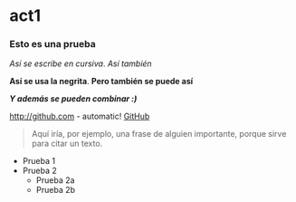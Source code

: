 # act1
### Esto es una prueba 
*Así se escribe en cursiva*.
_Así también_

**Así se usa la negrita**.
__Pero también se puede así__

*__Y además se pueden combinar :)__*

 http://github.com - automatic!
[GitHub](http://github.com)

 > Aquí iría, por ejemplo, una frase de alguien importante, 
 > porque sirve para citar un texto.
 
* Prueba 1
* Prueba 2
  * Prueba 2a
  * Prueba 2b
